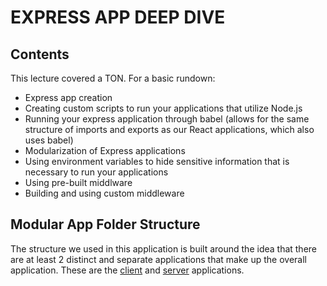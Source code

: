 # EXPRESS APP DEEP DIVE

## Contents
This lecture covered a TON. For a basic rundown:
- Express app creation
- Creating custom scripts to run your applications that utilize Node.js
- Running your express application through babel (allows for the same structure of imports and exports as our React applications, which also uses babel)
- Modularization of Express applications
- Using environment variables to hide sensitive information that is necessary to run your applications
- Using pre-built middlware
- Building and using custom middleware

## Modular App Folder Structure

The structure we used in this application is built around the idea that there are at least 2 distinct and separate applications that make up the overall application. These are the [client](StevenCThaller/FullStackMERNBreakdown/lecture-code/packages/client) and [server](StevenCThaller/FullStackMERNBreakdown/lecture-code/packages/server) applications.